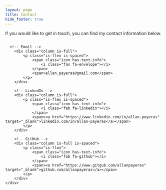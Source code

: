 ```yaml
---
layout: page
title: Contact
hide_footer: true
---
```


If you would like to get in touch, you can find my contact information below.

<div class="container">
    <div class="columns is-multiline">

      <!-- Email -->
        <div class="column is-full">
            <p class="is-flex is-spaced">
                <span class="icon has-text-info">
                    <i class="fas fa-envelope"></i>
                </span>
                <span>allan.payeras@gmail.com</span>
            </p>
        </div>

        <!-- LinkedIn -->
        <div class="column is-full">
            <p class="is-flex is-spaced">
                <span class="icon has-text-info">
                    <i class="fab fa-linkedin"></i>
                </span>
                <span><a href="https://www.linkedin.com/in/allan-payeras" target="_blank">linkedin.com/in/allan-payeras</a></span>
            </p>
        </div>

        <!-- GitHub -->
        <div class="column is-full is-spaced">
            <p class="is-flex">
                <span class="icon has-text-info">
                    <i class="fab fa-github"></i>
                </span>
                <span><a href="https://www.gitgub.com/allanpayeras" target="_blank">github.com/allanpayeras</a></span>
            </p>
        </div>
    </div>
</div>